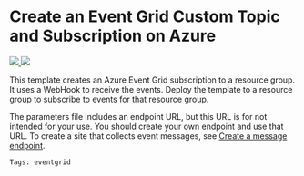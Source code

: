 # Create an Event Grid Custom Topic and Subscription on Azure
<a href="https://portal.azure.com/#create/Microsoft.Template/uri/https%3A%2F%2Fraw.githubusercontent.com%2FAzure%2Fazure-quickstart-templates%2Fmaster%2F101-event-grid-resource-group-subscription%2Fazuredeploy.json" target="_blank">
    <img src="http://azuredeploy.net/deploybutton.png"/>
</a>
<a href="http://armviz.io/#/?load=https%3A%2F%2Fraw.githubusercontent.com%2FAzure%2Fazure-quickstart-templates%2Fmaster%2F101-event-grid-resource-group-subscription%2Fazuredeploy.json" target="_blank">
    <img src="http://armviz.io/visualizebutton.png"/>
</a>

This template creates an Azure Event Grid subscription to a resource group. It uses a WebHook to receive the events. Deploy the template to a resource group to subscribe to events for that resource group.

The parameters file includes an endpoint URL, but this URL is for not intended for your use. You should create your own endpoint and use that URL. To create a site that collects event messages, see [Create a message endpoint](https://docs.microsoft.com/azure/event-grid/custom-event-quickstart#create-a-message-endpoint). 

`Tags: eventgrid`
